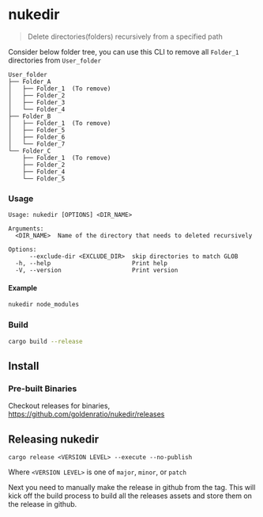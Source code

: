 # nukedir

> Delete directories(folders) recursively from a specified path

Consider below folder tree, you can use this CLI to remove all `Folder_1` directories from `User_folder`

```
User_folder
├── Folder_A
│   ├── Folder_1  (To remove)
│   ├── Folder_2
│   ├── Folder_3
│   └── Folder_4
├── Folder_B
│   ├── Folder_1  (To remove)
│   ├── Folder_5
│   ├── Folder_6
│   └── Folder_7
└── Folder_C
    ├── Folder_1  (To remove)
    ├── Folder_2
    ├── Folder_4
    └── Folder_5
```

### Usage

```
Usage: nukedir [OPTIONS] <DIR_NAME>

Arguments:
  <DIR_NAME>  Name of the directory that needs to deleted recursively

Options:
      --exclude-dir <EXCLUDE_DIR>  skip directories to match GLOB
  -h, --help                       Print help
  -V, --version                    Print version
```

#### Example

```sh
nukedir node_modules
```

### Build

```sh
cargo build --release
```

## Install

### Pre-built Binaries
Checkout releases for binaries, https://github.com/goldenratio/nukedir/releases


## Releasing nukedir

```
cargo release <VERSION LEVEL> --execute --no-publish
```

Where `<VERSION LEVEL>` is one of `major`, `minor`, or `patch`

Next you need to manually make the release in github from the tag. This will kick off the build process
to build all the releases assets and store them on the release in github. 
